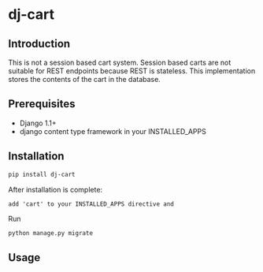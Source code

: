 # dj-cart

## Introduction

This is not a session based cart system. Session based carts are not suitable for REST endpoints because REST is stateless. This implementation stores the contents of the cart in the database.

## Prerequisites

- Django 1.1+
- django content type framework in your INSTALLED_APPS


## Installation

```bash
pip install dj-cart
```

After installation is complete:

    add 'cart' to your INSTALLED_APPS directive and
    
 Run
 
 ```bash
 python manage.py migrate
 ```

## Usage
